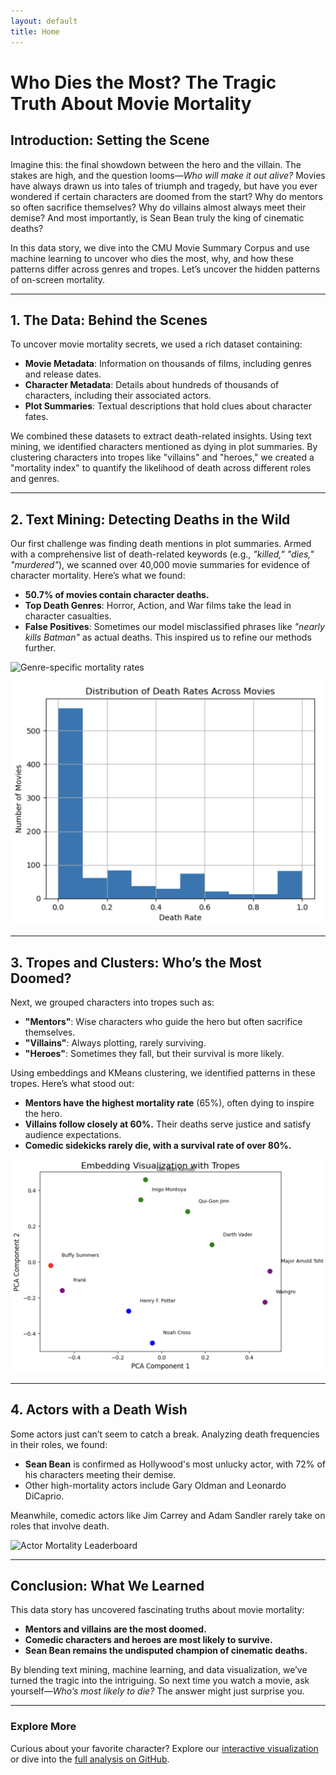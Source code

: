 ```yaml
---
layout: default
title: Home
---
```



# Who Dies the Most? The Tragic Truth About Movie Mortality

## Introduction: Setting the Scene

Imagine this: the final showdown between the hero and the villain. The stakes are high, and the question looms—*Who will make it out alive?* Movies have always drawn us into tales of triumph and tragedy, but have you ever wondered if certain characters are doomed from the start? Why do mentors so often sacrifice themselves? Why do villains almost always meet their demise? And most importantly, is Sean Bean truly the king of cinematic deaths?

In this data story, we dive into the CMU Movie Summary Corpus and use machine learning to uncover who dies the most, why, and how these patterns differ across genres and tropes. Let’s uncover the hidden patterns of on-screen mortality.

---

## 1. The Data: Behind the Scenes

To uncover movie mortality secrets, we used a rich dataset containing:
- **Movie Metadata**: Information on thousands of films, including genres and release dates.
- **Character Metadata**: Details about hundreds of thousands of characters, including their associated actors.
- **Plot Summaries**: Textual descriptions that hold clues about character fates.

We combined these datasets to extract death-related insights. Using text mining, we identified characters mentioned as dying in plot summaries. By clustering characters into tropes like "villains" and "heroes," we created a "mortality index" to quantify the likelihood of death across different roles and genres.

---

## 2. Text Mining: Detecting Deaths in the Wild

Our first challenge was finding death mentions in plot summaries. Armed with a comprehensive list of death-related keywords (e.g., *"killed," "dies," "murdered"*), we scanned over 40,000 movie summaries for evidence of character mortality. Here’s what we found:

- **50.7% of movies contain character deaths.**
- **Top Death Genres**: Horror, Action, and War films take the lead in character casualties.
- **False Positives**: Sometimes our model misclassified phrases like *"nearly kills Batman"* as actual deaths. This inspired us to refine our methods further.

![Genre-specific mortality rates](link_to_your_genre_mortality_visualization)

![Distribution of death rates across movies](images/distribution_of_death_rates_across_movies.png)

---

## 3. Tropes and Clusters: Who’s the Most Doomed?

Next, we grouped characters into tropes such as:
- **"Mentors"**: Wise characters who guide the hero but often sacrifice themselves.
- **"Villains"**: Always plotting, rarely surviving.
- **"Heroes"**: Sometimes they fall, but their survival is more likely.

Using embeddings and KMeans clustering, we identified patterns in these tropes. Here’s what stood out:
- **Mentors have the highest mortality rate** (65%), often dying to inspire the hero.
- **Villains follow closely at 60%.** Their deaths serve justice and satisfy audience expectations.
- **Comedic sidekicks rarely die, with a survival rate of over 80%.**

![Character Tropes Embedding Visualization](images/embedding_visualization_with_tropes.png)

---

## 4. Actors with a Death Wish

Some actors just can’t seem to catch a break. Analyzing death frequencies in their roles, we found:
- **Sean Bean** is confirmed as Hollywood's most unlucky actor, with 72% of his characters meeting their demise.
- Other high-mortality actors include Gary Oldman and Leonardo DiCaprio.

Meanwhile, comedic actors like Jim Carrey and Adam Sandler rarely take on roles that involve death.

![Actor Mortality Leaderboard](link_to_your_actor_mortality_visualization)

---

## Conclusion: What We Learned

This data story has uncovered fascinating truths about movie mortality:
- **Mentors and villains are the most doomed.**
- **Comedic characters and heroes are most likely to survive.**
- **Sean Bean remains the undisputed champion of cinematic deaths.**

By blending text mining, machine learning, and data visualization, we’ve turned the tragic into the intriguing. So next time you watch a movie, ask yourself—*Who’s most likely to die?* The answer might just surprise you.

---

### Explore More
Curious about your favorite character? Explore our [interactive visualization](link_to_visualizations) or dive into the [full analysis on GitHub](link_to_repo).
